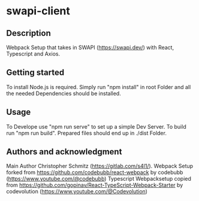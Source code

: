 # swapi-client

## Description

Webpack Setup that takes in SWAPI (https://swapi.dev/) with React, Typescript and Axios.

## Getting started

To install Node.js is required. Simply run "npm install" in root Folder and all the needed Dependencies should be installed.

## Usage

To Develope use "npm run serve" to set up a simple Dev Server.
To build run "npm run build". Prepared files should end up in ./dist Folder.

## Authors and acknowledgment

Main Author Christopher Schmitz (https://gitlab.com/s4l1/).
Webpack Setup forked from https://github.com/codebubb/react-webpack by codebubb (https://www.youtube.com/@codebubb)
Typescript Webpacksetup copied from https://github.com/gopinav/React-TypeScript-Webpack-Starter by codevolution (https://www.youtube.com/@Codevolution)
